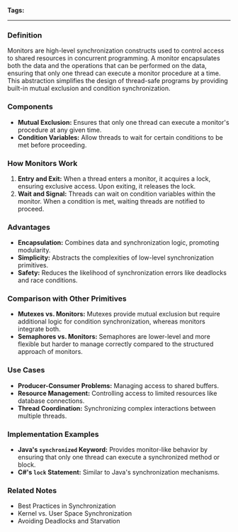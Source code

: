 **Tags:** 

---

### **Definition**

Monitors are high-level synchronization constructs used to control access to shared resources in concurrent programming. A monitor encapsulates both the data and the operations that can be performed on the data, ensuring that only one thread can execute a monitor procedure at a time. This abstraction simplifies the design of thread-safe programs by providing built-in mutual exclusion and condition synchronization.

### **Components**

- **Mutual Exclusion:** Ensures that only one thread can execute a monitor's procedure at any given time.
- **Condition Variables:** Allow threads to wait for certain conditions to be met before proceeding.

### **How Monitors Work**

1. **Entry and Exit:** When a thread enters a monitor, it acquires a lock, ensuring exclusive access. Upon exiting, it releases the lock.
2. **Wait and Signal:** Threads can wait on condition variables within the monitor. When a condition is met, waiting threads are notified to proceed.

### **Advantages**

- **Encapsulation:** Combines data and synchronization logic, promoting modularity.
- **Simplicity:** Abstracts the complexities of low-level synchronization primitives.
- **Safety:** Reduces the likelihood of synchronization errors like deadlocks and race conditions.

### **Comparison with Other Primitives**

- **Mutexes vs. Monitors:** Mutexes provide mutual exclusion but require additional logic for condition synchronization, whereas monitors integrate both.
- **Semaphores vs. Monitors:** Semaphores are lower-level and more flexible but harder to manage correctly compared to the structured approach of monitors.

### **Use Cases**

- **Producer-Consumer Problems:** Managing access to shared buffers.
- **Resource Management:** Controlling access to limited resources like database connections.
- **Thread Coordination:** Synchronizing complex interactions between multiple threads.

### **Implementation Examples**

- **Java's `synchronized` Keyword:** Provides monitor-like behavior by ensuring that only one thread can execute a synchronized method or block.
- **C#'s `lock` Statement:** Similar to Java's synchronization mechanisms.

### **Related Notes**

- Best Practices in Synchronization
- Kernel vs. User Space Synchronization
- Avoiding Deadlocks and Starvation